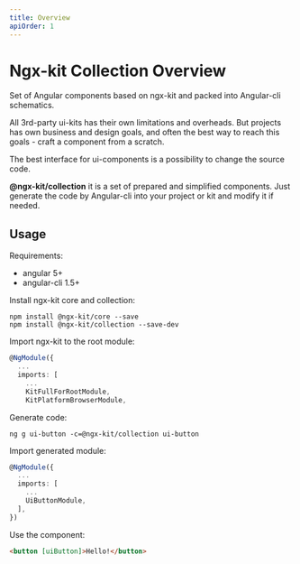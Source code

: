 ```yaml
---
title: Overview
apiOrder: 1
---
```


# Ngx-kit Collection Overview

Set of Angular components based on ngx-kit and packed into Angular-cli schematics.

All 3rd-party ui-kits has their own limitations and overheads. But projects has own business and design goals, and often the best way to reach this goals - craft a component from a scratch.

The best interface for ui-components is a possibility to change the source code.

**@ngx-kit/collection** it is a set of prepared and simplified components. Just generate the code by Angular-cli into your project or kit and modify it if needed.


## Usage

Requirements:
* angular 5+
* angular-cli 1.5+

Install ngx-kit core and collection: 

```
npm install @ngx-kit/core --save
npm install @ngx-kit/collection --save-dev
```

Import ngx-kit to the root module:

```typescript
@NgModule({
  ...
  imports: [
    ...
    KitFullForRootModule,
    KitPlatformBrowserModule,
```
 
Generate code:

```
ng g ui-button -c=@ngx-kit/collection ui-button
```

Import generated module:

```typescript
@NgModule({
  ...
  imports: [
    ...
    UiButtonModule,
  ],
})
```

Use the component:

```html
<button [uiButton]>Hello!</button>
```
